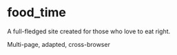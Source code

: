 # food_time

A full-fledged site created for those who love to eat right. 

Multi-page, adapted, cross-browser
